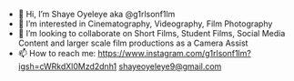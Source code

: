 - 👋 Hi, I’m Shaye Oyeleye aka @g1rlsonf1lm
- 👀 I’m interested in Cinematography, Videography, Film Photography
- 💞️ I’m looking to collaborate on Short Films, Student Films, Social Media Content and larger scale film productions as a Camera Assist
- 📫 How to reach me: https://www.instagram.com/g1rlsonf1lm?igsh=cWRkdXl0Mzd2dnh1
                      shayeoyeleye9@gmail.com


<!---
g1rlsonf1lm/g1rlsonf1lm is a ✨ special ✨ repository because its `README.md` (this file) appears on your GitHub profile.
You can click the Preview link to take a look at your changes.
--->
